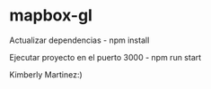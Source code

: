 # mapbox-gl

Actualizar dependencias - npm install

Ejecutar proyecto en el puerto 3000 - npm run start

Kimberly Martinez:)
